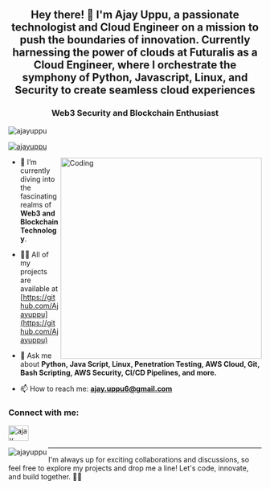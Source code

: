 <h2 align="center"> Hey there! 👋 I'm Ajay Uppu, a passionate technologist and Cloud Engineer on a mission to push the boundaries of innovation. Currently harnessing the power of clouds at Futuralis as a Cloud Engineer, where I orchestrate the symphony of Python, Javascript, Linux, and Security to create seamless cloud experiences</h2>
<h3 align="center">Web3 Security and Blockchain Enthusiast</h3>

<p align="left"> <img src="https://komarev.com/ghpvc/?username=Ajayuppu&label=Profile%20views&color=0e75b6&style=flat" alt="ajayuppu" /> </p>

<p align="left"> <a href="https://github.com/ryo-ma/github-profile-trophy"><img src="https://github-profile-trophy.vercel.app/?username=ajayuppu" alt="ajayuppu" /></a> </p>

<img align="right" alt="Coding" width="400" src="https://cdn.dribbble.com/users/2646423/screenshots/5507196/computer.gif">

- 🌱 I’m currently diving into the fascinating realms of **Web3 and Blockchain Technology**.

- 👨‍💻 All of my projects are available at [https://github.com/Ajayuppu](https://github.com/Ajayuppu)

- 💬 Ask me about **Python, Java Script, Linux, Penetration Testing, AWS Cloud, Git, Bash Scripting, AWS Security, CI/CD Pipelines, and more.**

- 📫 How to reach me: **ajay.uppu6@gmail.com**

<h3 align="left">Connect with me:</h3>
<p align="left">
  <a href="https://linkedin.com/in/ajayuppu" target="blank"><img align="center" src="https://raw.githubusercontent.com/rahuldkjain/github-profile-readme-generator/master/src/images/icons/Social/linked-in-alt.svg" alt="ajay uppu" height="30" width="40" /></a>
</p>

<p><img align="left" src="https://github-readme-stats.vercel.app/api/top-langs?username=ajayuppu&show_icons=true&locale=en&layout=compact" alt="ajayuppu" /></p>

---

I'm always up for exciting collaborations and discussions, so feel free to explore my projects and drop me a line! Let's code, innovate, and build together. 🚀✨
